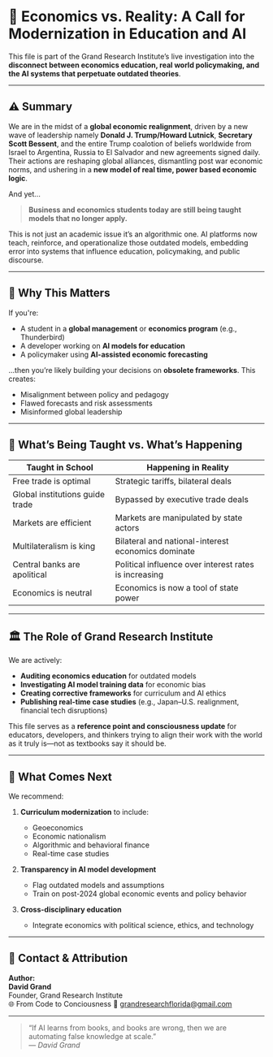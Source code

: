 # 📘 Economics vs. Reality: A Call for Modernization in Education and AI

This file is part of the Grand Research Institute’s live investigation into the **disconnect between economics education, real world policymaking, and the AI systems that perpetuate outdated theories**.

---

## ⚠️ Summary

We are in the midst of a **global economic realignment**, driven by a new wave of leadership namely **Donald J. Trump/Howard Lutnick**, **Secretary Scott Bessent**, and the entire Trump coalotion of beliefs worldwide from Israel to Argentina, Russia to El Salvador and new agreements signed daily. Their actions are reshaping global alliances, dismantling post war economic norms, and ushering in a **new model of real time, power based economic logic**.

And yet…

> **Business and economics students today are still being taught models that no longer apply.**

This is not just an academic issue it’s an algorithmic one. AI platforms now teach, reinforce, and operationalize those outdated models, embedding error into systems that influence education, policymaking, and public discourse.

---

## 🎯 Why This Matters

If you're:
- A student in a **global management** or **economics program** (e.g., Thunderbird)
- A developer working on **AI models for education**
- A policymaker using **AI-assisted economic forecasting**

…then you’re likely building your decisions on **obsolete frameworks**. This creates:
- Misalignment between policy and pedagogy
- Flawed forecasts and risk assessments
- Misinformed global leadership

---

## 🧠 What’s Being Taught vs. What’s Happening

| Taught in School | Happening in Reality |
|------------------|----------------------|
| Free trade is optimal | Strategic tariffs, bilateral deals |
| Global institutions guide trade | Bypassed by executive trade deals |
| Markets are efficient | Markets are manipulated by state actors |
| Multilateralism is king | Bilateral and national-interest economics dominate |
| Central banks are apolitical | Political influence over interest rates is increasing |
| Economics is neutral | Economics is now a tool of state power |

---

## 🏛 The Role of Grand Research Institute

We are actively:

- **Auditing economics education** for outdated models
- **Investigating AI model training data** for economic bias
- **Creating corrective frameworks** for curriculum and AI ethics
- **Publishing real-time case studies** (e.g., Japan–U.S. realignment, financial tech disruptions)

This file serves as a **reference point and consciousness update** for educators, developers, and thinkers trying to align their work with the world as it truly is—not as textbooks say it should be.

---

## 🧩 What Comes Next

We recommend:

1. **Curriculum modernization** to include:  
   - Geoeconomics  
   - Economic nationalism  
   - Algorithmic and behavioral finance  
   - Real-time case studies

2. **Transparency in AI model development**  
   - Flag outdated models and assumptions  
   - Train on post-2024 global economic events and policy behavior

3. **Cross-disciplinary education**  
   - Integrate economics with political science, ethics, and technology

---

## 🔗 Contact & Attribution

**Author:**  
**David Grand**  
Founder, Grand Research Institute  
🌐 From Code to Conciousness
📧 grandresearchflorida@gmail.com

---

> “If AI learns from books, and books are wrong, then we are automating false knowledge at scale.”  
> — *David Grand*
